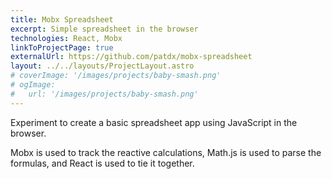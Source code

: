 ```yaml
---
title: Mobx Spreadsheet
excerpt: Simple spreadsheet in the browser
technologies: React, Mobx
linkToProjectPage: true
externalUrl: https://github.com/patdx/mobx-spreadsheet
layout: ../../layouts/ProjectLayout.astro
# coverImage: '/images/projects/baby-smash.png'
# ogImage:
#   url: '/images/projects/baby-smash.png'
---
```


Experiment to create a basic spreadsheet app using JavaScript in the browser.

Mobx is used to track the reactive calculations, Math.js is used to parse the
formulas, and React is used to tie it together.
